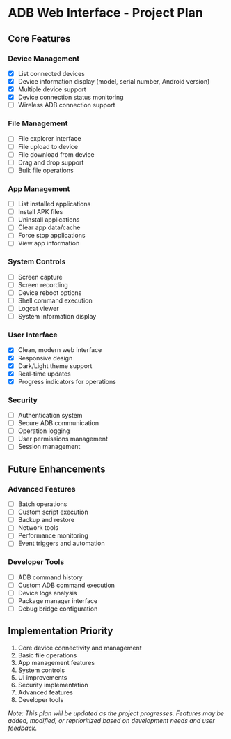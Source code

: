 # ADB Web Interface - Project Plan

## Core Features

### Device Management
- [x] List connected devices
- [x] Device information display (model, serial number, Android version)
- [x] Multiple device support
- [x] Device connection status monitoring
- [ ] Wireless ADB connection support

### File Management
- [ ] File explorer interface
- [ ] File upload to device
- [ ] File download from device
- [ ] Drag and drop support
- [ ] Bulk file operations

### App Management
- [ ] List installed applications
- [ ] Install APK files
- [ ] Uninstall applications
- [ ] Clear app data/cache
- [ ] Force stop applications
- [ ] View app information

### System Controls
- [ ] Screen capture
- [ ] Screen recording
- [ ] Device reboot options
- [ ] Shell command execution
- [ ] Logcat viewer
- [ ] System information display

### User Interface
- [x] Clean, modern web interface
- [x] Responsive design
- [x] Dark/Light theme support
- [x] Real-time updates
- [x] Progress indicators for operations

### Security
- [ ] Authentication system
- [ ] Secure ADB communication
- [ ] Operation logging
- [ ] User permissions management
- [ ] Session management

## Future Enhancements

### Advanced Features
- [ ] Batch operations
- [ ] Custom script execution
- [ ] Backup and restore
- [ ] Network tools
- [ ] Performance monitoring
- [ ] Event triggers and automation

### Developer Tools
- [ ] ADB command history
- [ ] Custom ADB command execution
- [ ] Device logs analysis
- [ ] Package manager interface
- [ ] Debug bridge configuration

## Implementation Priority
1. Core device connectivity and management
2. Basic file operations
3. App management features
4. System controls
5. UI improvements
6. Security implementation
7. Advanced features
8. Developer tools

*Note: This plan will be updated as the project progresses. Features may be added, modified, or reprioritized based on development needs and user feedback.* 